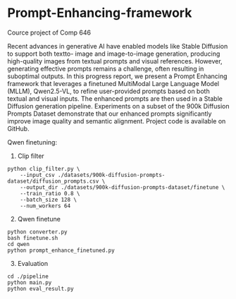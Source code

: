 # Prompt-Enhancing-framework
Cource project of Comp 646

Recent advances in generative AI have enabled models like Stable Diffusion to support both textto- image and image-to-image generation, producing high-quality images from textual prompts and visual references. However, generating effective prompts remains a challenge, often resulting in suboptimal outputs. In this progress report, we present a Prompt Enhancing framework that leverages a finetuned MultiModal Large Language Model (MLLM), Qwen2.5-VL, to refine user-provided prompts based on both textual and visual inputs. The enhanced prompts are then used in a Stable Diffusion generation pipeline. Experiments on a subset of the 900k Diffusion Prompts Dataset demonstrate that our enhanced prompts significantly improve image quality and semantic alignment. Project code is available on GitHub.

Qwen finetuning:
1. Clip filter
```
python clip_filter.py \
    --input_csv ./datasets/900k-diffusion-prompts-dataset/diffusion_prompts.csv \
    --output_dir ./datasets/900k-diffusion-prompts-dataset/finetune \
    --train_ratio 0.8 \
    --batch_size 128 \
    --num_workers 64
```
2. Qwen finetune
```
python converter.py
bash finetune.sh 
cd qwen
python prompt_enhance_finetuned.py
```
3. Evaluation 
```
cd ./pipeline
python main.py
python eval_result.py
```